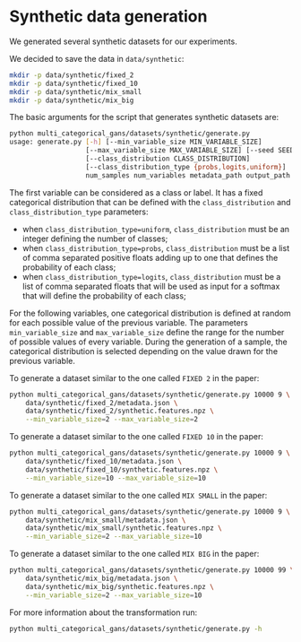 # Synthetic data generation

We generated several synthetic datasets for our experiments.

We decided to save the data in `data/synthetic`:

```bash
mkdir -p data/synthetic/fixed_2
mkdir -p data/synthetic/fixed_10
mkdir -p data/synthetic/mix_small
mkdir -p data/synthetic/mix_big
```

The basic arguments for the script that generates synthetic datasets are:

```bash
python multi_categorical_gans/datasets/synthetic/generate.py
usage: generate.py [-h] [--min_variable_size MIN_VARIABLE_SIZE]
                   [--max_variable_size MAX_VARIABLE_SIZE] [--seed SEED]
                   [--class_distribution CLASS_DISTRIBUTION]
                   [--class_distribution_type {probs,logits,uniform}]
                   num_samples num_variables metadata_path output_path

```

The first variable can be considered as a class or label.
It has a fixed categorical distribution that can be defined with the `class_distribution` and `class_distribution_type` parameters:

- when `class_distribution_type=uniform`, `class_distribution` must be an integer defining the number of classes;
- when `class_distribution_type=probs`, `class_distribution` must be a list of comma separated positive floats
adding up to one that defines the probability of each class;
- when `class_distribution_type=logits`, `class_distribution` must be a list of comma separated floats
that will be used as input for a softmax that will define the probability of each class;


For the following variables, one categorical distribution is defined at random for each possible value of the previous variable.
The parameters `min_variable_size` and `max_variable_size` define the range for the number of possible values of every variable.
During the generation of a sample, the categorical distribution is selected depending on the value drawn for the previous variable.

To generate a dataset similar to the one called `FIXED 2` in the paper:

```bash
python multi_categorical_gans/datasets/synthetic/generate.py 10000 9 \
    data/synthetic/fixed_2/metadata.json \
    data/synthetic/fixed_2/synthetic.features.npz \
    --min_variable_size=2 --max_variable_size=2
```

To generate a dataset similar to the one called `FIXED 10` in the paper:

```bash
python multi_categorical_gans/datasets/synthetic/generate.py 10000 9 \
    data/synthetic/fixed_10/metadata.json \
    data/synthetic/fixed_10/synthetic.features.npz \
    --min_variable_size=10 --max_variable_size=10
```

To generate a dataset similar to the one called `MIX SMALL` in the paper:

```bash
python multi_categorical_gans/datasets/synthetic/generate.py 10000 9 \
    data/synthetic/mix_small/metadata.json \
    data/synthetic/mix_small/synthetic.features.npz \
    --min_variable_size=2 --max_variable_size=10
```

To generate a dataset similar to the one called `MIX BIG` in the paper:

```bash
python multi_categorical_gans/datasets/synthetic/generate.py 10000 99 \
    data/synthetic/mix_big/metadata.json \
    data/synthetic/mix_big/synthetic.features.npz \
    --min_variable_size=2 --max_variable_size=10
```

For more information about the transformation run:

```bash
python multi_categorical_gans/datasets/synthetic/generate.py -h
```